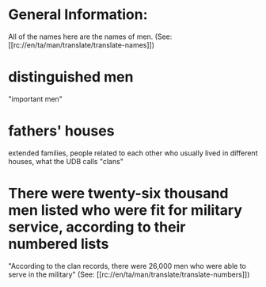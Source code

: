 # General Information:

All of the names here are the names of men. (See: [[rc://en/ta/man/translate/translate-names]])

# distinguished men

"important men"

# fathers' houses

extended families, people related to each other who usually lived in different houses, what the UDB calls "clans"

# There were twenty-six thousand men listed who were fit for military service, according to their numbered lists

"According to the clan records, there were 26,000 men who were able to serve in the military" (See: [[rc://en/ta/man/translate/translate-numbers]])